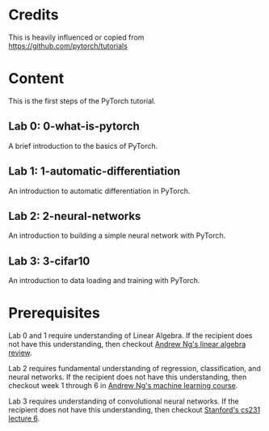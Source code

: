 # Credits

This is heavily influenced or copied from https://github.com/pytorch/tutorials

# Content

This is the first steps of the PyTorch tutorial.

## Lab 0: 0-what-is-pytorch

A brief introduction to the basics of PyTorch.

## Lab 1: 1-automatic-differentiation

An introduction to automatic differentiation in PyTorch.

## Lab 2: 2-neural-networks

An introduction to building a simple neural network with PyTorch.

## Lab 3: 3-cifar10

An introduction to data loading and training with PyTorch.

# Prerequisites

Lab 0 and 1 require understanding of Linear Algebra.
If the recipient does not have this understanding, then checkout [Andrew Ng's linear algebra review](https://www.coursera.org/learn/machine-learning/lecture/38jIT/matrices-and-vectors).

Lab 2 requires fundamental understanding of regression, classification, and neural networks.
If the recipient does not have this understanding, then checkout week 1 through 6 in [Andrew Ng's machine learning course](https://www.coursera.org/learn/machine-learning).

Lab 3 requires understanding of convolutional neural networks.
If the recipient does not have this understanding, then checkout [Stanford's cs231 lecture 6](https://www.youtube.com/watch?v=bNb2fEVKeEo&list=PL3FW7Lu3i5JvHM8ljYj-zLfQRF3EO8sYv).
